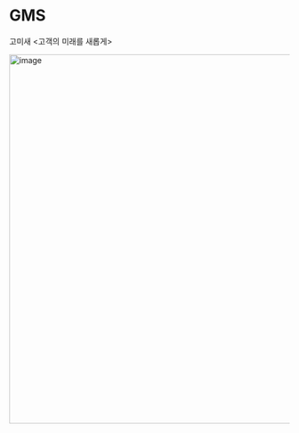 # GMS
고미새 &lt;고객의 미래를 새롭게>

<img width="663" alt="image" src="https://github.com/bokyoung96/GMS/assets/49546804/70fca07d-46d4-4af1-9b39-3b485ba0ff3f">
